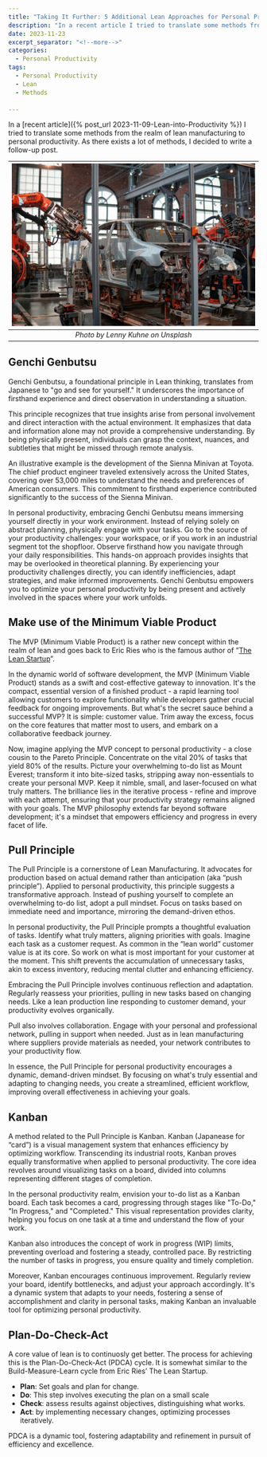 ```yaml
---
title: "Taking It Further: 5 Additional Lean Approaches for Personal Productivity"
description: "In a recent article I tried to translate some methods from the realm of lean manufacturing to personal productivity. As there exists a lot of methods, I decided to write a follow-up post."
date: 2023-11-23
excerpt_separator: "<!--more-->"
categories:
  - Personal Productivity
tags:
  - Personal Productivity
  - Lean
  - Methods

---
```

In a [recent article]({% post_url 2023-11-09-Lean-into-Productivity %}) I tried to translate some methods from the realm of lean manufacturing to personal productivity. As there exists a lot of methods, I decided to write a follow-up post.

| ![image](/assets/images/lenny-kuhne-automotive-robotics-unsplash.jpg) |
|:--:|
| *Photo by Lenny Kuhne on Unsplash* |

## Genchi Genbutsu

Genchi Genbutsu, a foundational principle in Lean thinking, translates from Japanese to "go and see for yourself." It underscores the importance of firsthand experience and direct observation in understanding a situation.

This principle recognizes that true insights arise from personal involvement and direct interaction with the actual environment. It emphasizes that data and information alone may not provide a comprehensive understanding. By being physically present, individuals can grasp the context, nuances, and subtleties that might be missed through remote analysis.

An illustrative example is the development of the Sienna Minivan at Toyota. The chief product engineer traveled extensively across the United States, covering over 53,000 miles to understand the needs and preferences of American consumers. This commitment to firsthand experience contributed significantly to the success of the Sienna Minivan.

In personal productivity, embracing Genchi Genbutsu means immersing yourself directly in your work environment. Instead of relying solely on abstract planning, physically engage with your tasks. Go to the source of your productivity challenges: your workspace, or if you work in an industrial segment tot the shopfloor. Observe firsthand how you navigate through your daily responsibilities. This hands-on approach provides insights that may be overlooked in theoretical planning. By experiencing your productivity challenges directly, you can identify inefficiencies, adapt strategies, and make informed improvements. Genchi Genbutsu empowers you to optimize your personal productivity by being present and actively involved in the spaces where your work unfolds.

## Make use of the Minimum Viable Product

The MVP (Minimum Viable Product) is a rather new concept within the realm of lean and goes back to Eric Ries who is the famous author of ”[The Lean Startup](https://amzn.to/3Mal2tB)”.

In the dynamic world of software development, the MVP (Minimum Viable Product) stands as a swift and cost-effective gateway to innovation. It's the compact, essential version of a finished product - a rapid learning tool allowing customers to explore functionality while developers gather crucial feedback for ongoing improvements. But what's the secret sauce behind a successful MVP? It is simple: customer value. Trim away the excess, focus on the core features that matter most to users, and embark on a collaborative feedback journey.

Now, imagine applying the MVP concept to personal productivity - a close cousin to the Pareto Principle. Concentrate on the vital 20% of tasks that yield 80% of the results. Picture your overwhelming to-do list as Mount Everest; transform it into bite-sized tasks, stripping away non-essentials to create your personal MVP. Keep it nimble, small, and laser-focused on what truly matters. The brilliance lies in the iterative process - refine and improve with each attempt, ensuring that your productivity strategy remains aligned with your goals. The MVP philosophy extends far beyond software development; it's a mindset that empowers efficiency and progress in every facet of life.

## Pull Principle

The Pull Principle is a cornerstone of Lean Manufacturing. It advocates for production based on actual demand rather than anticipation (aka “push principle”). Applied to personal productivity, this principle suggests a transformative approach. Instead of pushing yourself to complete an overwhelming to-do list, adopt a pull mindset. Focus on tasks based on immediate need and importance, mirroring the demand-driven ethos.

In personal productivity, the Pull Principle prompts a thoughtful evaluation of tasks. Identify what truly matters, aligning priorities with goals. Imagine each task as a customer request. As common in the “lean world” customer value is at its core. So work on what is most important for your customer at the moment. This shift prevents the accumulation of unnecessary tasks, akin to excess inventory, reducing mental clutter and enhancing efficiency.

Embracing the Pull Principle involves continuous reflection and adaptation. Regularly reassess your priorities, pulling in new tasks based on changing needs. Like a lean production line responding to customer demand, your productivity evolves organically.

Pull also involves collaboration. Engage with your personal and professional network, pulling in support when needed. Just as in lean manufacturing where suppliers provide materials as needed, your network contributes to your productivity flow.

In essence, the Pull Principle for personal productivity encourages a dynamic, demand-driven mindset. By focusing on what's truly essential and adapting to changing needs, you create a streamlined, efficient workflow, improving overall effectiveness in achieving your goals.

## Kanban

A method related to the Pull Principle is Kanban. Kanban (Japanease for “card”) is a visual management system that enhances efficiency by optimizing workflow. Transcending its industrial roots, Kanban proves equally transformative when applied to personal productivity. The core idea revolves around visualizing tasks on a board, divided into columns representing different stages of completion.

In the personal productivity realm, envision your to-do list as a Kanban board. Each task becomes a card, progressing through stages like "To-Do," "In Progress," and "Completed." This visual representation provides clarity, helping you focus on one task at a time and understand the flow of your work.

Kanban also introduces the concept of work in progress (WIP) limits, preventing overload and fostering a steady, controlled pace. By restricting the number of tasks in progress, you ensure quality and timely completion.

Moreover, Kanban encourages continuous improvement. Regularly review your board, identify bottlenecks, and adjust your approach accordingly. It's a dynamic system that adapts to your needs, fostering a sense of accomplishment and clarity in personal tasks, making Kanban an invaluable tool for optimizing personal productivity.

## Plan-Do-Check-Act

A core value of lean is to continuosly get better. The process for achieving this is the Plan-Do-Check-Act (PDCA) cycle. It is somewhat similar to the Build-Measure-Learn cycle from Eric Ries’ The Lean Startup.

- **Plan**: Set goals and plan for change.
- **Do**: This step involves executing the plan on a small scale
- **Check**: assess results against objectives, distinguishing what works.
- **Act**: by implementing necessary changes, optimizing processes iteratively.

PDCA is a dynamic tool, fostering adaptability and refinement in pursuit of efficiency and excellence.